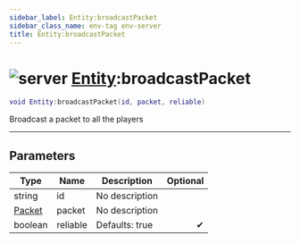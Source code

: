 ```yaml
---
sidebar_label: Entity:broadcastPacket
sidebar_class_name: env-tag env-server
title: Entity:broadcastPacket
---
```


# <img src='/img/wiki/server.png' alt='server' data-tag='env-tag' /> [Entity](../entity/README.md):broadcastPacket

```lua
void Entity:broadcastPacket(id, packet, reliable)
```

Broadcast a packet to all the players<br/>

-----------------
## Parameters

| Type   | Name | Description | Optional |
| ------ | ---- | ----------- | -------: |
| string | id | No description |   |
| [Packet](../packet/README.md) | packet | No description |   |
| boolean | reliable | Defaults: true | ✔ |

